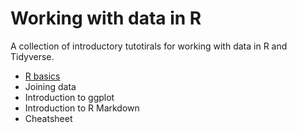 # Working with data in R

A collection of introductory tutotirals for working with data in R and Tidyverse.

- [R basics](./r-basics/)
- Joining data
- Introduction to ggplot
- Introduction to R Markdown
- Cheatsheet
